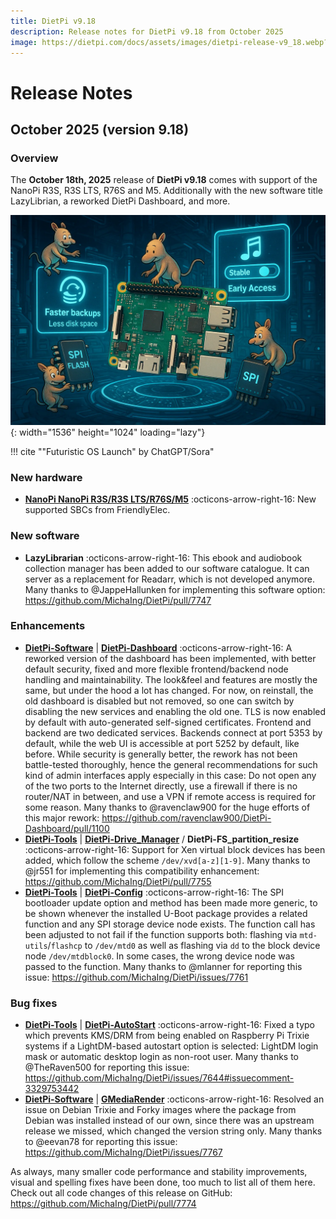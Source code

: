 ```yaml
---
title: DietPi v9.18
description: Release notes for DietPi v9.18 from October 2025
image: https://dietpi.com/docs/assets/images/dietpi-release-v9_18.webp?v=2
---
```


# Release Notes

## October 2025 (version 9.18)

### Overview

The **October 18th, 2025** release of **DietPi v9.18** comes with support of the NanoPi R3S, R3S LTS, R76S and M5. Additionally with the new software title LazyLibrian, a reworked DietPi Dashboard, and more.

![The image presents a single-board computer within a futuristic facility setting in a 3D comic art style. 3 pregnant symbols around the SBC show a storage with a tick, a stable/early-access toggle with a music note, and a microchip with a tick on it respectively. 4 minions are around, climbing a ladder, touching the GPIO pins of the SBC, and cheering respectively.](../assets/images/dietpi-release-v9_17.webp?v=2 "Futuristic OS Launch"){: width="1536" height="1024" loading="lazy"}

!!! cite "\"Futuristic OS Launch\" by ChatGPT/Sora"

### New hardware

- [**NanoPi NanoPi R3S/R3S LTS/R76S/M5**](../hardware.md#nanopi-series-friendlyelec) :octicons-arrow-right-16: New supported SBCs from FriendlyElec.

### New software

- **LazyLibrarian** :octicons-arrow-right-16: This ebook and audiobook collection manager has been added to our software catalogue. It can server as a replacement for Readarr, which is not developed anymore. Many thanks to @JappeHallunken for implementing this software option: <https://github.com/MichaIng/DietPi/pull/7747>

### Enhancements

- [**DietPi-Software**](../dietpi_tools/software_installation.md#dietpi-software) | [**DietPi-Dashboard**](../software/system_stats.md#dietpi-dashboard) :octicons-arrow-right-16: A reworked version of the dashboard has been implemented, with better default security, fixed and more flexible frontend/backend node handling and maintainability. The look&feel and features are mostly the same, but under the hood a lot has changed. For now, on reinstall, the old dashboard is disabled but not removed, so one can switch by disabling the new services and enabling the old one. TLS is now enabled by default with auto-generated self-signed certificates. Frontend and backend are two dedicated services. Backends connect at port 5353 by default, while the web UI is accessible at port 5252 by default, like before. While security is generally better, the rework has not been battle-tested thoroughly, hence the general recommendations for such kind of admin interfaces apply especially in this case: Do not open any of the two ports to the Internet directly, use a firewall if there is no router/NAT in between, and use a VPN if remote access is required for some reason. Many thanks to @ravenclaw900 for the huge efforts of this major rework: <https://github.com/ravenclaw900/DietPi-Dashboard/pull/1100>
- [**DietPi-Tools**](../dietpi_tools.md) | [**DietPi-Drive_Manager**](../dietpi_tools/system_configuration.md#dietpi-drive-manager) / **DietPi-FS_partition_resize** :octicons-arrow-right-16: Support for Xen virtual block devices has been added, which follow the scheme `/dev/xvd[a-z][1-9]`. Many thanks to @jr551 for implementing this compatibility enhancement: <https://github.com/MichaIng/DietPi/pull/7755>
- [**DietPi-Tools**](../dietpi_tools.md) | [**DietPi-Config**](../dietpi_tools/system_configuration.md#dietpi-config) :octicons-arrow-right-16: The SPI bootloader update option and method has been made more generic, to be shown whenever the installed U-Boot package provides a related function and any SPI storage device node exists. The function call has been adjusted to not fail if the function supports both: flashing via `mtd-utils`/`flashcp` to `/dev/mtd0` as well as flashing via `dd` to the block device node `/dev/mtdblock0`. In some cases, the wrong device node was passed to the function. Many thanks to @mlanner for reporting this issue: <https://github.com/MichaIng/DietPi/issues/7761>

### Bug fixes

- [**DietPi-Tools**](../dietpi_tools.md) | [**DietPi-AutoStart**](../dietpi_tools/system_configuration.md#dietpi-autostart) :octicons-arrow-right-16: Fixed a typo which prevents KMS/DRM from being enabled on Raspberry Pi Trixie systems if a LightDM-based autostart option is selected: LightDM login mask or automatic desktop login as non-root user. Many thanks to @TheRaven500 for reporting this issue: <https://github.com/MichaIng/DietPi/issues/7644#issuecomment-3329753442>
- [**DietPi-Software**](../dietpi_tools/software_installation.md#dietpi-software) | [**GMediaRender**](../software/media.md#gmediarender) :octicons-arrow-right-16: Resolved an issue on Debian Trixie and Forky images where the package from Debian was installed instead of our own, since there was an upstream release we missed, which changed the version string only. Many thanks to @eevan78 for reporting this issue: <https://github.com/MichaIng/DietPi/issues/7767>

As always, many smaller code performance and stability improvements, visual and spelling fixes have been done, too much to list all of them here. Check out all code changes of this release on GitHub: <https://github.com/MichaIng/DietPi/pull/7774>
